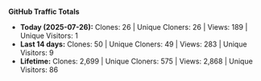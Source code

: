 
**GitHub Traffic Totals**

- **Today (2025-07-26):** Clones: 26 | Unique Cloners: 26 | Views: 189 | Unique Visitors: 1
- **Last 14 days:** Clones: 50 | Unique Cloners: 49 | Views: 283 | Unique Visitors: 9
- **Lifetime:** Clones: 2,699 | Unique Cloners: 575 | Views: 2,868 | Unique Visitors: 86
